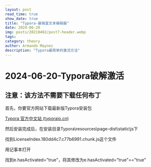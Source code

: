 ```yaml
---
layout: post
read_time: true
show_date: true
title: "Typora-最强富文本编辑器"
date: 2024-06-20
img: posts/20210402/post7-header.webp
tags:
category: theory
author: Armando Maynez
description: "Typora最简单的激活方法"
---
```


# 2024-06-20-Typora破解激活

## 注意：该方法不需要下载任何布丁

<p>首先，你要官方网站下载最新版Typora安装包</p>

[Typora 官方中文站 (typoraio.cn)](https://typoraio.cn/)

<p>然后安装完成后，在安装目录Typora\resources\page-dist\static\js下</p>

<p>找到LicenseIndex.180dd4c7.c77b6991.chunk.js这个文件</p>

用记事本打开

<p>找到e.hasActivated="true"，将其修改为e.hasActivated="true"=="true"</p>
